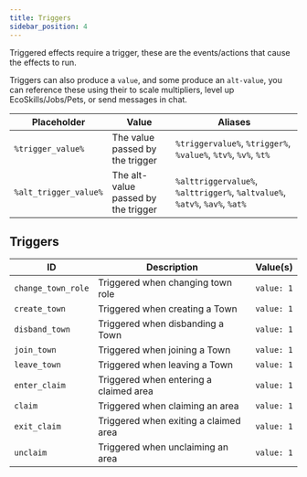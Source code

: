 ```yaml
---
title: Triggers
sidebar_position: 4
---
```

Triggered effects require a trigger, these are the events/actions that cause the effects to run.

Triggers can also produce a `value`, and some produce an `alt-value`, you can reference these using their to scale multipliers, level up EcoSkills/Jobs/Pets, or send messages in chat.

| Placeholder           | Value                               | Aliases                                                                    |
| --------------------- | ----------------------------------- | -------------------------------------------------------------------------- |
| `%trigger_value%`     | The value passed by the trigger     | `%triggervalue%`, `%trigger%`, `%value%`, `%tv%`, `%v%`, `%t%`             |
| `%alt_trigger_value%` | The alt-value passed by the trigger | `%alttriggervalue%`, `%alttrigger%`, `%altvalue%`, `%atv%`, `%av%`, `%at%` |
## Triggers

| ID                 | Description                            | Value(s)   |
| ------------------ | -------------------------------------- | ---------- |
| `change_town_role` | Triggered when changing town role      | `value: 1` |
| `create_town`      | Triggered when creating a Town         | `value: 1` |
| `disband_town`     | Triggered when disbanding a Town       | `value: 1` |
| `join_town`        | Triggered when joining a Town          | `value: 1` |
| `leave_town`       | Triggered when leaving a Town          | `value: 1` |
| `enter_claim`      | Triggered when entering a claimed area | `value: 1` |
| `claim`            | Triggered when claiming an area        | `value: 1` |
| `exit_claim`       | Triggered when exiting a claimed area  | `value: 1` |
| `unclaim`          | Triggered when unclaiming an area      | `value: 1` |
